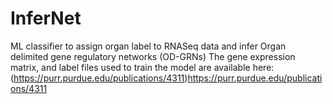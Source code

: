 # InferNet
ML classifier to assign organ label to RNASeq data and infer Organ delimited gene regulatory networks (OD-GRNs)
The gene expression matrix, and label files used to train the model are available here: (https://purr.purdue.edu/publications/4311)https://purr.purdue.edu/publications/4311
